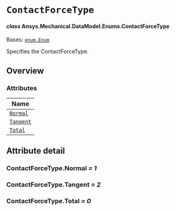 # `ContactForceType`

<a id="ansys.mechanical.stubs.v242.Ansys.Mechanical.DataModel.Enums.ContactForceType"></a>

#### *class* Ansys.Mechanical.DataModel.Enums.ContactForceType

Bases: [`enum.Enum`](https://docs.python.org/3/library/enum.html#enum.Enum)

Specifies the ContactForceType.

<!-- !! processed by numpydoc !! -->

<a id="overview"></a>

## Overview

### Attributes

| Name |
| ---------------------------------------- |
| [`Normal`](#ContactForceType.Normal) |
| [`Tangent`](#ContactForceType.Tangent) |
| [`Total`](#ContactForceType.Total) |

<a id="attribute-detail"></a>

## Attribute detail

<a id="ContactForceType.Normal"></a>

### ContactForceType.Normal *= 1*

<a id="ContactForceType.Tangent"></a>

### ContactForceType.Tangent *= 2*

<a id="ContactForceType.Total"></a>

### ContactForceType.Total *= 0*


